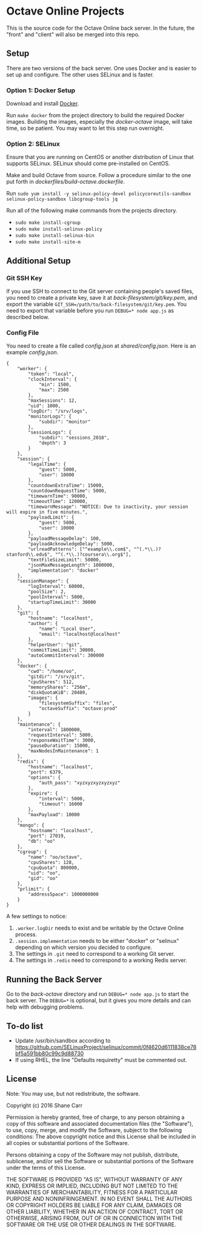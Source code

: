 Octave Online Projects
======================

This is the source code for the Octave Online back server.  In the future, the "front" and "client" will also be merged into this repo.

## Setup

There are two versions of the back server.  One uses Docker and is easier to set up and configure.  The other uses SELinux and is faster.

### Option 1: Docker Setup

Download and install [Docker](https://www.docker.com).

Run `make docker` from the project directory to build the required Docker images.  Building the images, especially the *docker-octave* image, will take time, so be patient.  You may want to let this step run overnight.

### Option 2: SELinux

Ensure that you are running on CentOS or another distribution of Linux that supports SELinux.  SELinux should come pre-installed on CentOS.

Make and build Octave from source.  Follow a procedure similar to the one put forth in *dockerfiles/build-octave.dockerfile*.

Run `sudo yum install -y selinux-policy-devel policycoreutils-sandbox selinux-policy-sandbox libcgroup-tools jq`

Run all of the following make commands from the projects directory.

- `sudo make install-cgroup`
- `sudo make install-selinux-policy`
- `sudo make install-selinux-bin`
- `sudo make install-site-m`

## Additional Setup

### Git SSH Key

If you use SSH to connect to the Git server containing people's saved files, you need to create a private key, save it at *back-filesystem/git/key.pem*, and export the variable `GIT_SSH=/path/to/back-filesystem/git/key.pem`.  You need to export that variable before you run `DEBUG=* node app.js` as described below.

### Config File

You need to create a file called *config.json* at *shared/config.json*.  Here is an example *config.json*.

	{
		"worker": {
			"token": "local",
			"clockInterval": {
				"min": 1500,
				"max": 2500
			},
			"maxSessions": 12,
			"uid": 1000,
			"logDir": "/srv/logs",
			"monitorLogs": {
				"subdir": "monitor"
			},
			"sessionLogs": {
				"subdir": "sessions_2018",
				"depth": 3
			}
		},
		"session": {
			"legalTime": {
				"guest": 5000,
				"user": 10000
			},
			"countdownExtraTime": 15000,
			"countdownRequestTime": 5000,
			"timewarnTime": 90000,
			"timeoutTime": 120000,
			"timewarnMessage": "NOTICE: Due to inactivity, your session will expire in five minutes.",
			"payloadLimit": {
				"guest": 5000,
				"user": 10000
			},
			"payloadMessageDelay": 100,
			"payloadAcknowledgeDelay": 5000,
			"urlreadPatterns": ["^example\\.com$", "^(.*\\.)?stanford\\.edu$", "^(.*\\.)?coursera\\.org$"],
			"textFileSizeLimit": 50000,
			"jsonMaxMessageLength": 1000000,
			"implementation": "docker"
		},
		"sessionManager": {
			"logInterval": 60000,
			"poolSize": 2,
			"poolInterval": 5000,
			"startupTimeLimit": 30000
		},
		"git": {
			"hostname": "localhost",
			"author": {
				"name": "Local User",
				"email": "localhost@localhost"
			},
			"helperUser": "git",
			"commitTimeLimit": 30000,
			"autoCommitInterval": 300000
		},
		"docker": {
			"cwd": "/home/oo",
			"gitdir": "/srv/git",
			"cpuShares": 512,
			"memoryShares": "256m",
			"diskQuotaKiB": 20480,
			"images": {
				"filesystemSuffix": "files",
				"octaveSuffix": "octave:prod"
			}
		},
		"maintenance": {
			"interval": 1800000,
			"requestInterval": 5000,
			"responseWaitTime": 3000,
			"pauseDuration": 15000,
			"maxNodesInMaintenance": 1
		},
		"redis": {
			"hostname": "localhost",
			"port": 6379,
			"options": {
				"auth_pass": "xyzxyzxyzxyzxyz"
			},
			"expire": {
				"interval": 5000,
				"timeout": 16000
			},
			"maxPayload": 10000
		},
		"mongo": {
			"hostname": "localhost",
			"port": 27019,
			"db": "oo"
		},
		"cgroup": {
			"name": "oo/octave",
			"cpuShares": 128,
			"cpuQuota": 800000,
			"uid": "oo",
			"gid": "oo"
		},
		"prlimit": {
			"addressSpace": 1000000000
		}
	}

A few settings to notice:

1. `.worker.logDir` needs to exist and be writable by the Octave Online process.
2. `.session.implementation` needs to be either "docker" or "selinux" depending on which version you decided to configure.
3. The settings in `.git` need to correspond to a working Git server.
4. The settings in `.redis` need to correspond to a working Redis server.

## Running the Back Server

Go to the *back-octave* directory and run `DEBUG=* node app.js` to start the back server.  The `DEBUG=*` is optional, but it gives you more details and can help with debugging problems.

## To-do list

- Update /usr/bin/sandbox according to https://github.com/SELinuxProject/selinux/commit/0f4620d6111838ce78bf5a591bb80c99c9d88730
- If using RHEL, the line "Defaults requiretty" must be commented out.

## License

Note: You may use, but not redistribute, the software.

Copyright (c) 2016 Shane Carr

Permission is hereby granted, free of charge, to any person obtaining a copy of this software and associated documentation files (the "Software"), to use, copy, merge, and modify the Software, subject to the following conditions: The above copyright notice and this License shall be included in all copies or substantial portions of the Software.

Persons obtaining a copy of the Software may not publish, distribute, sublicense, and/or sell the Software or substantial portions of the Software under the terms of this License.

THE SOFTWARE IS PROVIDED "AS IS", WITHOUT WARRANTY OF ANY KIND, EXPRESS OR IMPLIED, INCLUDING BUT NOT LIMITED TO THE WARRANTIES OF MERCHANTABILITY, FITNESS FOR A PARTICULAR PURPOSE AND NONINFRINGEMENT. IN NO EVENT SHALL THE AUTHORS OR COPYRIGHT HOLDERS BE LIABLE FOR ANY CLAIM, DAMAGES OR OTHER LIABILITY, WHETHER IN AN ACTION OF CONTRACT, TORT OR OTHERWISE, ARISING FROM, OUT OF OR IN CONNECTION WITH THE SOFTWARE OR THE USE OR OTHER DEALINGS IN THE SOFTWARE.
